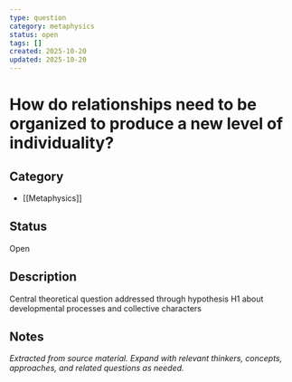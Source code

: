 ```yaml
---
type: question
category: metaphysics
status: open
tags: []
created: 2025-10-20
updated: 2025-10-20
---
```


# How do relationships need to be organized to produce a new level of individuality?

## Category

- [[Metaphysics]]

## Status

Open

## Description

Central theoretical question addressed through hypothesis H1 about developmental processes and collective characters

## Notes

*Extracted from source material. Expand with relevant thinkers, concepts, approaches, and related questions as needed.*
